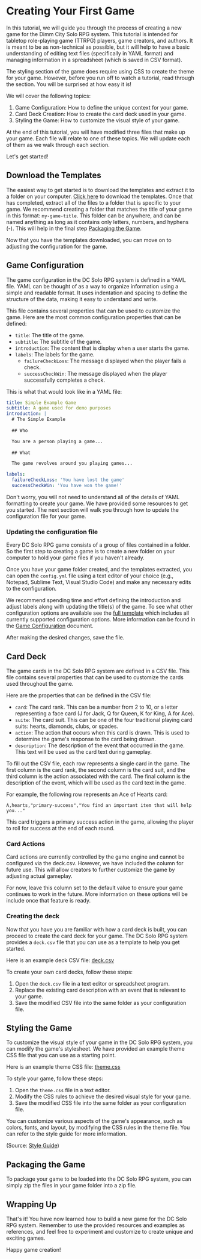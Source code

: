 # Creating Your First Game

In this tutorial, we will guide you through the process of creating a new game for the Dimm City Solo RPG system. This tutorial is intended for tabletop role-playing game (TTRPG) players, game creators, and authors. It is meant to be as non-technical as possible, but it will help to have a basic understanding of editing text files (specifically in YAML format) and managing information in a spreadsheet (which is saved in CSV format).

The styling section of the game does require using CSS to create the theme for your game. However, before you run off to watch a tutorial, read through the section. You will be surprised at how easy it is!

We will cover the following topics:

1. Game Configuration: How to define the unique context for your game.
2. Card Deck Creation: How to create the card deck used in your game.
3. Styling the Game: How to customize the visual style of your game.

At the end of this tutorial, you will have modified three files that make up your game. Each file will relate to one of these topics. We will update each of them as we walk through each section.

Let's get started!

## Download the Templates

The easiest way to get started is to download the templates and extract it to a folder on your computer. [Click here](templates.zip) to download the templates. Once that has completed, extract all of the files to a folder that is specific to your game. We recommend creating a folder that matches the title of your game in this format: `my-game-title`. This folder can be anywhere, and can be named anything as long as it contains only letters, numbers, and hyphens (-). This will help in the final step [Packaging the Game](#packaging-the-game).

Now that you have the templates downloaded, you can move on to adjusting the configuration for the game.

## Game Configuration

The game configuration in the DC Solo RPG system is defined in a YAML file. YAML can be thought of as a way to organize information using a simple and readable format. It uses indentation and spacing to define the structure of the data, making it easy to understand and write.

This file contains several properties that can be used to customize the game. Here are the most common configuration properties that can be defined:

- `title`: The title of the game.
- `subtitle`: The subtitle of the game.
- `introduction`: The content that is display when a user starts the game.
- `labels`: The labels for the game.
  - `failureCheckLoss`: The message displayed when the player fails a check.
  - `successCheckWin`: The message displayed when the player successfully completes a check.

This is what that would look like in a YAML file:

```yaml
title: Simple Example Game
subtitle: A game used for demo purposes
introduction: |
  # The Simple Example
  
  ## Who

  You are a person playing a game...
  
  ## What

  The game revolves around you playing games...

labels:
  failureCheckLoss: 'You have lost the game'
  successCheckWin: 'You have won the game!'
```

Don't worry, you will not need to understand all of the details of YAML formatting to create your game. We have provided some resources to get you started. The next section will walk you through how to update the configuration file for your game.

### Updating the configuration file

Every DC Solo RPG game consists of a group of files contained in a folder. So the first step to creating a game is to create a new folder on your computer to hold your game files if you haven't already. 

Once you have your game folder created, and the templates extracted, you can open the `config.yml` file using a text editor of your choice (e.g., Notepad, Sublime Text, Visual Studio Code) and make any necessary edits to the configuration.

We recommend spending time and effort defining the introduction and adjust labels along with updating the title(s) of the game. To see what other configuration options are available see the [full template](/templates/full-config.yml) which includes all currently supported configuration options. More information can be found in the [Game Configuration](game-configuration.md) document.

After making the desired changes, save the file.


## Card Deck

The game cards in the DC Solo RPG system are defined in a CSV file. This file contains several properties that can be used to customize the cards used throughout the game. 

Here are the properties that can be defined in the CSV file:

- `card`: The card rank. This can be a number from 2 to 10, or a letter representing a face card (J for Jack, Q for Queen, K for King, A for Ace).
- `suite`: The card suit. This can be one of the four traditional playing card suits: hearts, diamonds, clubs, or spades.
- `action`: The action that occurs when this card is drawn. This is used to determine the game's response to the card being drawn.
- `description`: The description of the event that occurred in the game. This text will be used as the card text during gameplay.

To fill out the CSV file, each row represents a single card in the game. The first column is the card rank, the second column is the card suit, and the third column is the action associated with the card. The final column is the description of the event, which will be used as the card text in the game.

For example, the following row represents an Ace of Hearts card:

```
A,hearts,"primary-success","You find an important item that will help you..."
```

This card triggers a primary success action in the game, allowing the player to roll for success at the end of each round.


### Card Actions

Card actions are currently controlled by the game engine and cannot be configured via the deck.csv. However, we have included the column for future use. This will allow creators to further customize the game by adjusting actual gameplay.

For now, leave this column set to the default value to ensure your game continues to work in the future. More information on these options will be include once that feature is ready.


### Creating the deck

Now that you have you are familiar with how a card deck is built, you can proceed to create the card deck for your game. The DC Solo RPG system provides a `deck.csv` file that you can use as a template to help you get started.

Here is an example deck CSV file: [deck.csv](templates/deck.csv)

To create your own card decks, follow these steps:

1. Open the `deck.csv` file in a text editor or spreadsheet program.
2. Replace the existing card description with an event that is relevant to your game.
3. Save the modified CSV file into the same folder as your configuration file.



## Styling the Game

To customize the visual style of your game in the DC Solo RPG system, you can modify the game's stylesheet. We have provided an example theme CSS file that you can use as a starting point.

Here is an example theme CSS file: [theme.css](templates/theme.css)

To style your game, follow these steps:

1. Open the `theme.css` file in a text editor.
2. Modify the CSS rules to achieve the desired visual style for your game.
3. Save the modified CSS file into the same folder as your configuration file.

You can customize various aspects of the game's appearance, such as colors, fonts, and layout, by modifying the CSS rules in the theme file. You can refer to the style guide for more information.

(Source: [Style Guide](style-guide.md))


## Packaging the Game

To package your game to be loaded into the DC Solo RPG system, you can simply zip the files in your game folder into a zip file.

## Wrapping Up

That's it! You have now learned how to build a new game for the DC Solo RPG system. Remember to use the provided resources and examples as references, and feel free to experiment and customize to create unique and exciting games.

Happy game creation!


